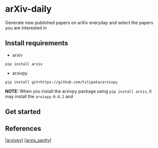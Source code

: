 # arXiv-daily
Generate new published papers on arXiv everyday and select the papers you are interested in

## Install requirements
* arxiv

```
pip install arxiv
```

* arxivpy

```
pip install git+https://github.com/titipata/arxivpy
```

**NOTE:** When you install the arxivpy package using ``pip install arxiv``, it may install the ``arxivpy-0.0.2`` and

## Get started


## References
[[arxivpy]](https://github.com/titipata/arxivpy) [[arxiv_sanity]](https://github.com/aniki-ly/arxiv_sanity)

